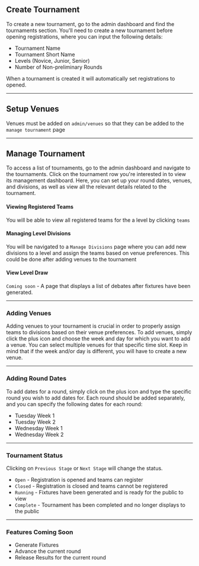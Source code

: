 ## Create Tournament

To create a new tournament, go to the admin dashboard and find the tournaments section. You'll need to create a new tournament before opening registrations, where you can input the following details:

- Tournament Name
- Tournament Short Name
- Levels (Novice, Junior, Senior)
- Number of Non-preliminary Rounds

When a tournament is created it will automatically set registrations to opened.

---

## Setup Venues

Venues must be added on `admin/venues` so that they can be added to the `manage tournament` page

---

## Manage Tournament

To access a list of tournaments, go to the admin dashboard and navigate to the tournaments. Click on the tournament row you're interested in to view its management dashboard. Here, you can set up your round dates, venues, and divisions, as well as view all the relevant details related to the tournament.

#### Viewing Registered Teams

You will be able to view all registered teams for the a level by clicking `teams`

#### Managing Level Divisions

You will be navigated to a `Manage Divisions` page where you can add new divisions to a level and assign the teams based on venue preferences. This could be done after adding venues to the tournament

#### View Level Draw

`Coming soon` - A page that displays a list of debates after fixtures have been generated.

---

### Adding Venues

Adding venues to your tournament is crucial in order to properly assign teams to divisions based on their venue preferences. To add venues, simply click the plus icon and choose the week and day for which you want to add a venue. You can select multiple venues for that specific time slot. Keep in mind that if the week and/or day is different, you will have to create a new venue.

---

### Adding Round Dates

To add dates for a round, simply click on the plus icon and type the specific round you wish to add dates for. Each round should be added separately, and you can specify the following dates for each round:

- Tuesday Week 1
- Tuesday Week 2
- Wednesday Week 1
- Wednesday Week 2

---

### Tournament Status

Clicking on `Previous Stage` or `Next Stage` will change the status.

- `Open` - Registration is opened and teams can register
- `Closed` - Registration is closed and teams cannot be registered
- `Running` - Fixtures have been generated and is ready for the public to view
- `Complete` - Tournament has been completed and no longer displays to the public

---

### Features Coming Soon

- Generate Fixtures
- Advance the current round
- Release Results for the current round
